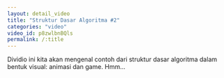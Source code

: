 ```yaml
---
layout: detail_video
title: "Struktur Dasar Algoritma #2"
categories: "video"
video_id: p8zwlbnBQls
permalink: /:title
---
```

Dividio ini kita akan mengenal contoh dari struktur dasar algoritma dalam bentuk visual: animasi dan game. Hmm...
